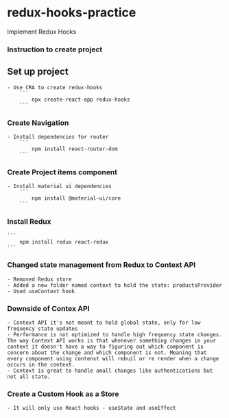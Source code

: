 # redux-hooks-practice

Implement Redux Hooks

### Instruction to create project

## Set up project

    - Use CRA to create redux-hooks
        ```
            npx create-react-app redux-hooks
        ```

### Create Navigation

    - Install dependencies for router
        ```
            npm install react-router-dom
        ```

### Create Project items component

    - Install material ui dependencies
        ```
            npm install @material-ui/core
        ```

### Install Redux

    ```
        npm install redux react-redux
    ```

### Changed state management from Redux to Context API

    - Removed Redux store
    - Added a new folder named context to hold the state: productsProvider
    - Used useContext hook

### Downside of Contex API

    - Context API it's not meant to hold global state, only for low frequency state updates
    - Performance is not optimized to handle high frequency state changes. The way Context API works is that whenever something changes in your context it doesn't have a way to figuring out which component is concern about the change and which component is not. Meaning that every component using contenxt will rebuil or re render when a change occurs in the context.
    - Context is great to handle amall changes like authentications but not all state.

### Create a Custom Hook as a Store

    - It will only use React hooks - useState and useEffect
